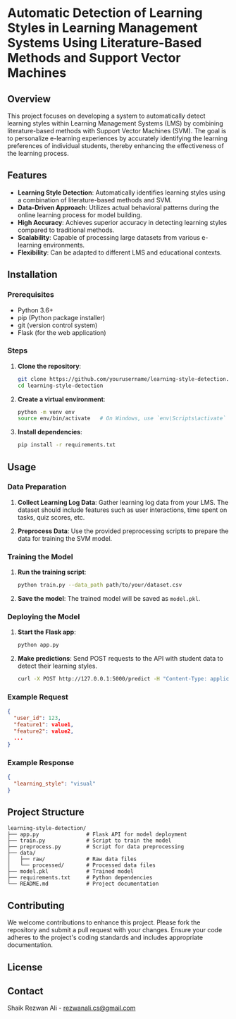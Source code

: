 # Automatic Detection of Learning Styles in Learning Management Systems Using Literature-Based Methods and Support Vector Machines

## Overview

This project focuses on developing a system to automatically detect learning styles within Learning Management Systems (LMS) by combining literature-based methods with Support Vector Machines (SVM). The goal is to personalize e-learning experiences by accurately identifying the learning preferences of individual students, thereby enhancing the effectiveness of the learning process.

## Features

- **Learning Style Detection**: Automatically identifies learning styles using a combination of literature-based methods and SVM.
- **Data-Driven Approach**: Utilizes actual behavioral patterns during the online learning process for model building.
- **High Accuracy**: Achieves superior accuracy in detecting learning styles compared to traditional methods.
- **Scalability**: Capable of processing large datasets from various e-learning environments.
- **Flexibility**: Can be adapted to different LMS and educational contexts.

## Installation

### Prerequisites

- Python 3.6+
- pip (Python package installer)
- git (version control system)
- Flask (for the web application)

### Steps

1. **Clone the repository**:
   ```sh
   git clone https://github.com/yourusername/learning-style-detection.git
   cd learning-style-detection
   ```

2. **Create a virtual environment**:
   ```sh
   python -m venv env
   source env/bin/activate   # On Windows, use `env\Scripts\activate`
   ```

3. **Install dependencies**:
   ```sh
   pip install -r requirements.txt
   ```

## Usage

### Data Preparation

1. **Collect Learning Log Data**: Gather learning log data from your LMS. The dataset should include features such as user interactions, time spent on tasks, quiz scores, etc.

2. **Preprocess Data**: Use the provided preprocessing scripts to prepare the data for training the SVM model.

### Training the Model

1. **Run the training script**:
   ```sh
   python train.py --data_path path/to/your/dataset.csv
   ```

2. **Save the model**: The trained model will be saved as `model.pkl`.

### Deploying the Model

1. **Start the Flask app**:
   ```sh
   python app.py
   ```

2. **Make predictions**: Send POST requests to the API with student data to detect their learning styles.
   ```sh
   curl -X POST http://127.0.0.1:5000/predict -H "Content-Type: application/json" -d '{"user_id": 123, "feature1": value1, "feature2": value2, ...}'
   ```

### Example Request

```json
{
  "user_id": 123,
  "feature1": value1,
  "feature2": value2,
  ...
}
```

### Example Response

```json
{
  "learning_style": "visual"
}
```

## Project Structure

```
learning-style-detection/
├── app.py               # Flask API for model deployment
├── train.py             # Script to train the model
├── preprocess.py        # Script for data preprocessing
├── data/
│   ├── raw/             # Raw data files
│   └── processed/       # Processed data files
├── model.pkl            # Trained model
├── requirements.txt     # Python dependencies
└── README.md            # Project documentation
```

## Contributing

We welcome contributions to enhance this project. Please fork the repository and submit a pull request with your changes. Ensure your code adheres to the project's coding standards and includes appropriate documentation.

## License


## Contact
Shaik Rezwan Ali - rezwanali.cs@gmail.com
